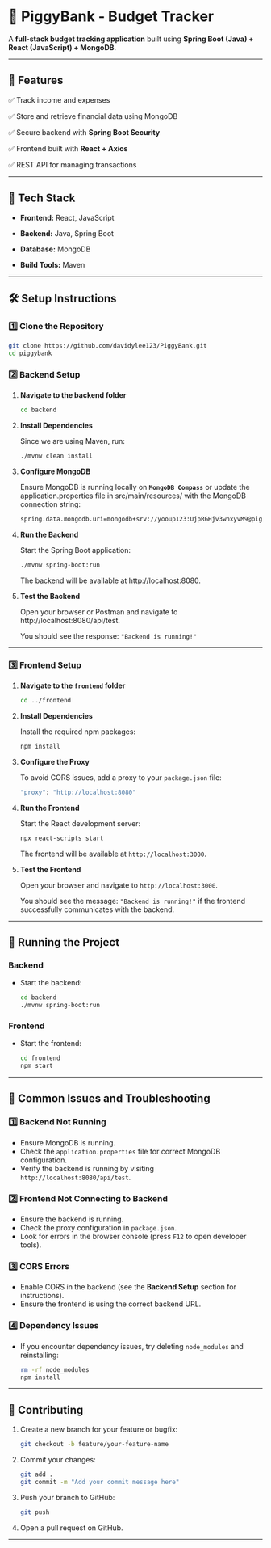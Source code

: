 # 🐷 PiggyBank - Budget Tracker

A **full-stack budget tracking application** built using **Spring Boot (Java) + React (JavaScript) + MongoDB**.

---

## 📌 Features

✅ Track income and expenses

✅ Store and retrieve financial data using MongoDB

✅ Secure backend with **Spring Boot Security**

✅ Frontend built with **React + Axios**

✅ REST API for managing transactions

---

## 🚀 Tech Stack

- **Frontend:** React, JavaScript

- **Backend:** Java, Spring Boot

- **Database:** MongoDB

- **Build Tools:** Maven

---

## 🛠️ Setup Instructions

### 1️⃣ Clone the Repository

```sh
git clone https://github.com/davidylee123/PiggyBank.git
cd piggybank
```

### 2️⃣ Backend Setup

1. **Navigate to the backend folder**

   ```sh
   cd backend
   ```

2. **Install Dependencies**

   Since we are using Maven, run:

   ```sh
   ./mvnw clean install
   ```

3. **Configure MongoDB**

   Ensure MongoDB is running locally on **`MongoDB Compass`** or update the application.properties file in src/main/resources/ with the MongoDB connection string:

   ```sh
   spring.data.mongodb.uri=mongodb+srv://yooup123:UjpRGHjv3wnxyvM9@piggybank.h1aip.mongodb.net/piggybank?retryWrites=true&w=majority
   ```

4. **Run the Backend**

   Start the Spring Boot application:

   ```sh
   ./mvnw spring-boot:run
   ```

   The backend will be available at http://localhost:8080.

5. **Test the Backend**

   Open your browser or Postman and navigate to http://localhost:8080/api/test.

   You should see the response: `"Backend is running!"`

---

### 3️⃣ Frontend Setup

1. **Navigate to the `frontend` folder**

   ```sh
   cd ../frontend
   ```

2. **Install Dependencies**

   Install the required npm packages:

   ```sh
   npm install
   ```

3. **Configure the Proxy**

   To avoid CORS issues, add a proxy to your `package.json` file:

   ```sh
   "proxy": "http://localhost:8080"
   ```

4. **Run the Frontend**

   Start the React development server:

   ```sh
   npx react-scripts start
   ```

   The frontend will be available at `http://localhost:3000`.

5. **Test the Frontend**

   Open your browser and navigate to `http://localhost:3000`.

   You should see the message: `"Backend is running!"` if the frontend successfully communicates with the backend.

---

## 🏃 Running the Project

### Backend

- Start the backend:

  ```sh
  cd backend
  ./mvnw spring-boot:run
  ```

### Frontend

- Start the frontend:

  ```sh
  cd frontend
  npm start
  ```

---

## 🐛 Common Issues and Troubleshooting

### 1️⃣ **Backend Not Running**

- Ensure MongoDB is running.
- Check the `application.properties` file for correct MongoDB configuration.
- Verify the backend is running by visiting `http://localhost:8080/api/test`.

### 2️⃣ **Frontend Not Connecting to Backend**

- Ensure the backend is running.
- Check the proxy configuration in `package.json`.
- Look for errors in the browser console (press `F12` to open developer tools).

### 3️⃣ **CORS Errors**

- Enable CORS in the backend (see the **Backend Setup** section for instructions).
- Ensure the frontend is using the correct backend URL.

### 4️⃣ **Dependency Issues**

- If you encounter dependency issues, try deleting `node_modules` and reinstalling:

  ```sh
  rm -rf node_modules
  npm install
  ```

---

## 🤝 Contributing

1. Create a new branch for your feature or bugfix:

   ```sh
   git checkout -b feature/your-feature-name
   ```

2. Commit your changes:

   ```sh
   git add .
   git commit -m "Add your commit message here"
   ```

3. Push your branch to GitHub:

   ```sh
   git push
   ```

4. Open a pull request on GitHub.

---
